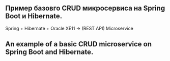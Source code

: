 ## Пример базовго CRUD микросервиса на Spring Boot и Hibernate.

Spring + Hibernate + Oracle XE11 -> (REST API) Microservice

## An example of a basic CRUD microservice on Spring Boot and Hibernate.
